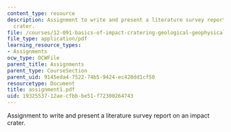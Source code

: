 ```yaml
---
content_type: resource
description: Assignment to write and present a literature survey report on an impact
  crater.
file: /courses/12-091-basics-of-impact-cratering-geological-geophysical-geochemical-environmental-studies-of-some-impact-craters-of-the-earth-january-iap-2008/1932553712aecfbbbe51f72300264743_assignment1.pdf
file_type: application/pdf
learning_resource_types:
- Assignments
ocw_type: OCWFile
parent_title: Assignments
parent_type: CourseSection
parent_uid: 9145eda4-7522-74b5-9424-ec420dd1cf50
resourcetype: Document
title: assignment1.pdf
uid: 19325537-12ae-cfbb-be51-f72300264743
---
```

Assignment to write and present a literature survey report on an impact crater.


